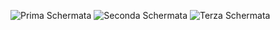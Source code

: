 ![Prima Schermata](https://github.com/user-attachments/assets/b806ca10-00e3-491c-b113-8fe09e58436b)
![Seconda Schermata](https://github.com/user-attachments/assets/216ad038-a68d-46d5-9844-39e44a6fe37c)
![Terza Schermata](https://github.com/user-attachments/assets/03e8b79d-c722-48fb-8ddf-b030fc6d4f47)
